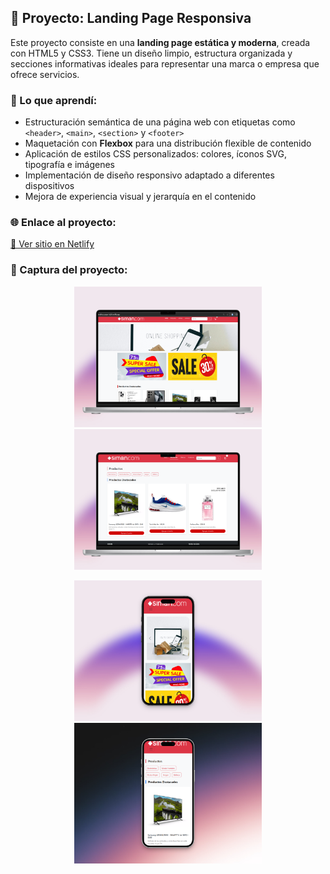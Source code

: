 ## 🚀 Proyecto: Landing Page Responsiva

Este proyecto consiste en una **landing page estática y moderna**, creada con HTML5 y CSS3. Tiene un diseño limpio, estructura organizada y secciones informativas ideales para representar una marca o empresa que ofrece servicios.

### 🧠 Lo que aprendí:
- Estructuración semántica de una página web con etiquetas como `<header>`, `<main>`, `<section>` y `<footer>`
- Maquetación con **Flexbox** para una distribución flexible de contenido
- Aplicación de estilos CSS personalizados: colores, íconos SVG, tipografía e imágenes
- Implementación de diseño responsivo adaptado a diferentes dispositivos
- Mejora de experiencia visual y jerarquía en el contenido

### 🌐 Enlace al proyecto:
[🔗 Ver sitio en Netlify](https://landing-pages-fsj28.netlify.app/)

### 📸 Captura del proyecto:
<p align="center">
  <img src="848shots_so.png" alt="Inicio" width="300"/>
  <img src="62shots_so.png" alt="Sección de Productos" width="300"/>
</p>
<p align="center">
  <img src="558shots_so.png" alt="Página de inicio" width="300"/>
  <img src="961shots_so.png" alt="Sección de Productos" width="300"/>
</p>
